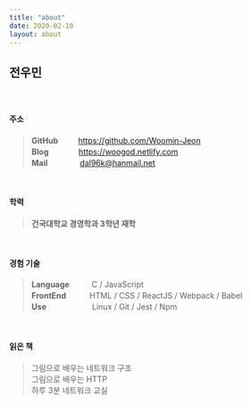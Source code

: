 ```yaml
---
title: "about"
date: 2020-02-10
layout: about
---
```


## 전우민

### 

<br>

#### 주소

> **GitHub** 　　 <https://github.com/Woomin-Jeon>  
**Blog** 　 　　 <https://woogod.netlify.com>  
**Mail** 　 　 　 <dal96k@hanmail.net>  

<br>

#### 학력

> **건국대학교 경영학과 3학년 재학**  

<br>

#### 경험 기술

> **Language** 　 　 C / JavaScript  
**FrontEnd**　　　HTML / CSS / ReactJS / Webpack / Babel  
**Use** 　　　 　　 Linux / Git / Jest / Npm  

<br>

#### 읽은 책

> 그림으로 배우는 네트워크 구조  
그림으로 배우는 HTTP  
하루 3분 네트워크 교실  
